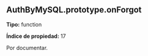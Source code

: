## AuthByMySQL.prototype.onForgot

**Tipo:** function

**Índice de propiedad:** 17

Por documentar.



